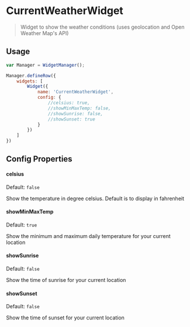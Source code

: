 # CurrentWeatherWidget

> Widget to show the weather conditions (uses geolocation and Open Weather Map's API)

## Usage

```js
var Manager = WidgetManager();

Manager.defineRow({
    widgets: [
        Widget({
            name: 'CurrentWeatherWidget',
            config: {
                //celsius: true,
                //showMinMaxTemp: false,
                //showSunrise: false,
                //showSunset: true
            }
        })
    ]
})
```

## Config Properties

#### celsius
Default: `false`

Show the temperature in degree celsius. Default is to display in fahrenheit

#### showMinMaxTemp
Default: `true`

Show the minimum and maximum daily temperature for your current location

#### showSunrise
Default: `false`

Show the time of sunrise for your current location

#### showSunset
Default: `false`

Show the time of sunset for your current location